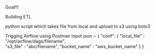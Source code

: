 Goal!!!

Building ETL 

python script which takes file from local and upload to s3 using boto3

Trigging Airflow using Postman 
input json :- {
  "conf": {
    "local_file" : "/opt/airflow/dags/filename",  
    "s3_file" : "abc/filename",
    "bucket_name" : "aws_bucket_name"
  }
}

